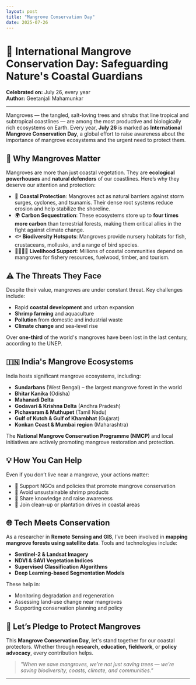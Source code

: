 ```yaml
---
layout: post
title: "Mangrove Conservation Day"
date: 2025-07-26
---
```


# 🌿 International Mangrove Conservation Day: Safeguarding Nature's Coastal Guardians

**Celebrated on:** July 26, every year  
**Author:** Geetanjali Mahamunkar

---

Mangroves — the tangled, salt-loving trees and shrubs that line tropical and subtropical coastlines — are among the most productive and biologically rich ecosystems on Earth. Every year, **July 26** is marked as **International Mangrove Conservation Day**, a global effort to raise awareness about the importance of mangrove ecosystems and the urgent need to protect them.

## 🌱 Why Mangroves Matter

Mangroves are more than just coastal vegetation. They are **ecological powerhouses** and **natural defenders** of our coastlines. Here’s why they deserve our attention and protection:

- 🌊 **Coastal Protection**: Mangroves act as natural barriers against storm surges, cyclones, and tsunamis. Their dense root systems reduce erosion and help stabilize the shoreline.
- 🌍 **Carbon Sequestration**: These ecosystems store up to **four times more carbon** than terrestrial forests, making them critical allies in the fight against climate change.
- 🐟 **Biodiversity Hotspots**: Mangroves provide nursery habitats for fish, crustaceans, mollusks, and a range of bird species.
- 👨‍👩‍👧‍👦 **Livelihood Support**: Millions of coastal communities depend on mangroves for fishery resources, fuelwood, timber, and tourism.

## ⚠️ The Threats They Face

Despite their value, mangroves are under constant threat. Key challenges include:

- Rapid **coastal development** and urban expansion
- **Shrimp farming** and aquaculture
- **Pollution** from domestic and industrial waste
- **Climate change** and sea-level rise

Over **one-third** of the world's mangroves have been lost in the last century, according to the UNEP.

## 🇮🇳 India's Mangrove Ecosystems

India hosts significant mangrove ecosystems, including:

- **Sundarbans** (West Bengal) – the largest mangrove forest in the world
- **Bhitar Kanika** (Odisha)
- **Mahanadi Delta**
- **Godavari & Krishna Delta** (Andhra Pradesh)
- **Pichavaram & Muthupet** (Tamil Nadu)
- **Gulf of Kutch & Gulf of Khambhat** (Gujarat)
- **Konkan Coast & Mumbai region** (Maharashtra)

The **National Mangrove Conservation Programme (NMCP)** and local initiatives are actively promoting mangrove restoration and protection.

## 💡 How You Can Help

Even if you don’t live near a mangrove, your actions matter:

- 🧾 Support NGOs and policies that promote mangrove conservation
- 🍤 Avoid unsustainable shrimp products
- 📢 Share knowledge and raise awareness
- 🧹 Join clean-up or plantation drives in coastal areas

## 🌐 Tech Meets Conservation

As a researcher in **Remote Sensing and GIS**, I’ve been involved in **mapping mangrove forests using satellite data**. Tools and technologies include:

- **Sentinel-2 & Landsat Imagery**
- **NDVI & SAVI Vegetation Indices**
- **Supervised Classification Algorithms**
- **Deep Learning-based Segmentation Models**

These help in:

- Monitoring degradation and regeneration
- Assessing land-use change near mangroves
- Supporting conservation planning and policy

## 🙌 Let’s Pledge to Protect Mangroves

This **Mangrove Conservation Day**, let's stand together for our coastal protectors. Whether through **research, education, fieldwork**, or **policy advocacy**, every contribution helps.

> *"When we save mangroves, we’re not just saving trees — we’re saving biodiversity, coasts, climate, and communities."*

---

